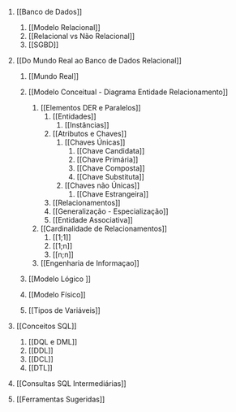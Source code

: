 1. [[Banco de Dados]]
	1. [[Modelo Relacional]]
	2. [[Relacional vs Não Relacional]] 
	3. [[SGBD]]

2. [[Do Mundo Real ao Banco de Dados Relacional]]
	1. [[Mundo Real]]
	
	2. [[Modelo Conceitual - Diagrama Entidade Relacionamento]]
		1. [[Elementos DER e Paralelos]]
			1. [[Entidades]]
				1. [[Instâncias]]
			2. [[Atributos e Chaves]]
				1. [[Chaves Únicas]]
					  1. [[Chave Candidata]] 
					  2. [[Chave Primária]]
					  3. [[Chave Composta]]
					  4. [[Chave Substituta]]
				2. [[Chaves não Únicas]]
					  1. [[Chave Estrangeira]]
			3. [[Relacionamentos]]
			4. [[Generalização - Especialização]]
			5. [[Entidade Associativa]]
		2. [[Cardinalidade de Relacionamentos]]
			1. [[1;1]]
			2. [[1;n]]
			3. [[n;n]]
		3. [[Engenharia de Informaçao]]
	
	3. [[Modelo Lógico ]]
	
	4. [[Modelo Físico]] 
	
	5. [[Tipos de Variáveis]] 

3. [[Conceitos SQL]]
	1. [[DQL e DML]]
	2. [[DDL]]
	3. [[DCL]]
	4. [[DTL]]

4. [[Consultas SQL Intermediárias]]

5. [[Ferramentas Sugeridas]]
